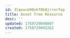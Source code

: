 ```yaml
---
id: 3lqeacm90xhf0b8jrrerfop
title: Asset Tree Resource
desc: ''
updated: 1750729098807
created: 1750729092262
---
```

